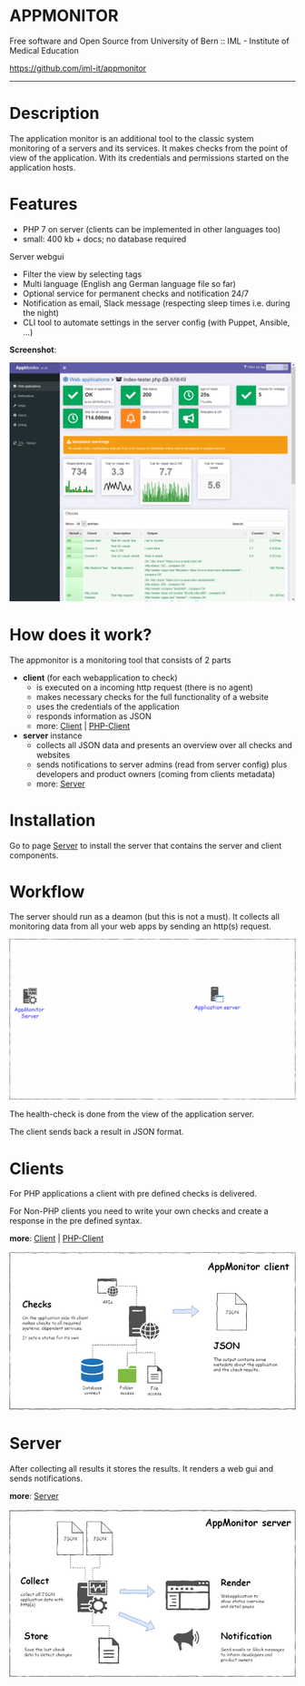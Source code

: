 
# APPMONITOR #

Free software and Open Source from University of Bern :: IML - Institute of Medical Education

https://github.com/iml-it/appmonitor

- - -


# Description #

The application monitor is an additional tool to the classic system monitoring of a servers and its services. It makes checks from the point of view of the application. With its credentials and permissions started on the application hosts.


# Features #

- PHP 7 on server (clients can be implemented in other languages too)
- small: 400 kb + docs; no database required


Server webgui
- Filter the view by selecting tags
- Multi language (English ang German language file so far)
- Optional service for permanent checks and notification 24/7
- Notification as email, Slack message (respecting sleep times i.e. during the night)
- CLI tool to automate settings in the server config (with Puppet, Ansible, ...)


**Screenshot**:

![Client](images/screenshot-view-client.png "Client view in monitor web gui")

# How does it work? #

The appmonitor is a monitoring tool that consists of 2 parts
- **client** (for each webapplication to check)
  - is executed on a incoming http request (there is no agent)
  - makes necessary checks for the full functionality of a website 
  - uses the credentials of the application
  - responds information as JSON
  - more: [Client](client.md) | [PHP-Client](client-php.md)
- **server** instance
  - collects all JSON data and presents an overview over all checks and websites
  - sends notifications to server admins (read from server config) plus developers and product owners (coming from clients metadata)
  - more: [Server](server.md)

# Installation #


Go to page [Server](server.md) to install the server that contains the server and client components.


# Workflow #


The server should run as a deamon (but this is not a must).
It collects all monitoring data from all your web apps by sending an http(s) request.

![Overview](images/appmonitor-request-to-clients.gif "Overview")

The health-check is done from the view of the application server.

The client sends back a result in JSON format.


# Clients #


For PHP applications a client with pre defined checks is delivered.

For Non-PHP clients you need to write your own checks and create a response in the pre defined syntax.
  

**more**: [Client](client.md) | [PHP-Client](client-php.md)

![Client](images/appmonitor-overview-client.png "Client")


# Server #

After collecting all results it stores the results. It renders a web gui and sends notifications.

**more**: [Server](server.md)

![Client](images/appmonitor-overview-server.png "Server")

